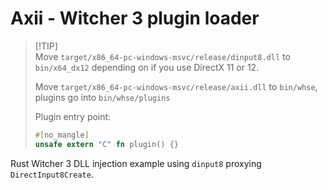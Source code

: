 # Axii - Witcher 3 plugin loader

> [!TIP]\
> Move `target/x86_64-pc-windows-msvc/release/dinput8.dll` to `bin/x64_dx12` depending on if you use DirectX 11 or 12.
> 
> Move `target/x86_64-pc-windows-msvc/release/axii.dll` to `bin/whse`, plugins go into `bin/whse/plugins`
>
> Plugin entry point:
> ```rust
> #[no_mangle]
> unsafe extern "C" fn plugin() {}
> ```

Rust Witcher 3 DLL injection example using `dinput8` proxying `DirectInput8Create`.
